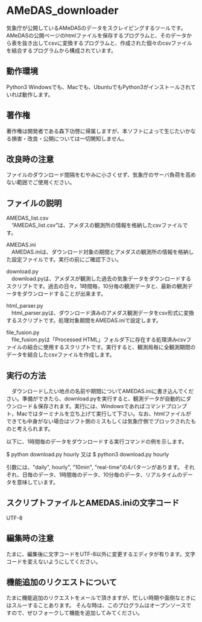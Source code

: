 # AMeDAS_downloader
気象庁が公開しているAMeDASのデータをスクレイピングするツールです。
AMeDASの公開ページのhtmlファイルを保存するプログラムと、そのデータから表を抜き出してcsvに変換するプログラムと、作成された個々のcsvファイルを結合するプログラムから構成されています。

## 動作環境
Python3
Windowsでも、Macでも、UbuntuでもPython3がインストールされていれば動作します。

## 著作権
  著作権は開発者である森下功啓に帰属しますが、本ソフトによって生じたいかなる損害・改良・公開については一切関知しません。

## 改良時の注意
ファイルのダウンロード間隔をむやみに小さくせず、気象庁のサーバ負荷を高めない範囲でご使用ください。

## ファイルの説明
AMEDAS_list.csv  
　“AMEDAS_list.csv”は、アメダスの観測所の情報を格納したcsvファイルです。
 
AMEDAS.ini  
　AMEDAS.iniは、ダウンロード対象の期間とアメダスの観測所の情報を格納した設定ファイルです。実行の前にご確認下さい。

download.py  
　download.pyは、アメダスが観測した過去の気象データをダウンロードするスクリプトです。過去の日々，1時間毎，10分毎の観測データと、最新の観測データをダウンロードすることが出来ます。

html_parser.py  
　html_parser.pyは、ダウンロード済みのアメダス観測データをcsv形式に変換するスクリプトです。処理対象期間をAMEDAS.iniで設定します。

file_fusion.py  
　file_fusion.pyは「Processed HTML」フォルダ下に存在する処理済みcsvファイルの結合に使用するスクリプトです。実行すると、観測局毎に全観測期間のデータを結合したcsvファイルを作成します。

## 実行の方法
　ダウンロードしたい地点の名前や期間についてAMEDAS.iniに書き込んでください。準備ができたら、download.pyを実行すると、観測データが自動的にダウンロード＆保存されます。実行には、Windowsであればコマンドプロンプト，Macではターミナルを立ち上げて実行して下さい。なお、htmlファイルができても中身がない場合はソフト側のミスもしくは気象庁側でブロックされたものと考えられます。

以下に、1時間毎のデータをダウンロードする実行コマンドの例を示します。

$ python download.py hourly
又は
$ python3 download.py hourly

引数には、"daily", hourly", "10min", "real-time"の4パターンがあります。
それぞれ、日毎のデータ、1時間毎のデータ、10分毎のデータ、リアルタイムのデータを意味しています。

## スクリプトファイルとAMEDAS.iniの文字コード
  UTF-8

## 編集時の注意
  たまに、編集後に文字コードをUTF-8以外に変更するエディタが有ります。文字コードを変えないようにしてください。

## 機能追加のリクエストについて
たまに機能追加のリクエストをメールで頂きますが、忙しい時期や面倒なときにはスルーすることあります。
そんな時は、このプログラムはオープンソースですので、ぜひフォークして機能を追加してみてください。
